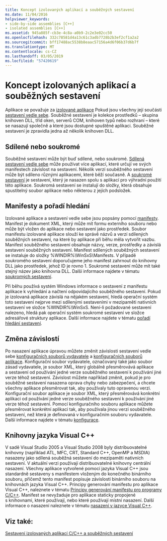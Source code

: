 ```yaml
---
title: Koncept izolovaných aplikací a souběžných sestavení
ms.date: 11/04/2016
helpviewer_keywords:
- side-by-side assemblies [C++]
- isolated assemblies [C++]
ms.assetid: 945a885f-cb3e-4c8a-a0b9-2c2e3e02cc50
ms.openlocfilehash: 332c78581d4a13c61c3adb7728b2b3ef2cf1a2a2
ms.sourcegitcommit: bff17488ac5538b8eaac57156a4d6f06b37d6b7f
ms.translationtype: MT
ms.contentlocale: cs-CZ
ms.lasthandoff: 03/05/2019
ms.locfileid: "57420619"
---
```

# <a name="concepts-of-isolated-applications-and-side-by-side-assemblies"></a>Koncept izolovaných aplikací a souběžných sestavení

Aplikace se považuje za [izolované aplikace](/windows/desktop/SbsCs/isolated-applications) Pokud jsou všechny její součásti [sestavení vedle sebe](/windows/desktop/SbsCs/about-side-by-side-assemblies-). Souběžné sestavení je kolekce prostředků – skupina knihoven DLL, tříd oken, serverů COM, knihoven typů nebo rozhraní – které se nasazují společně a které jsou dostupné spuštěné aplikaci. Souběžné sestavení je zpravidla jedna až několik knihoven DLL.

## <a name="shared-or-private"></a>Sdílené nebo soukromé

Souběžné sestavení může být buď sdílené, nebo soukromé. [Sdílená sestavení vedle sebe](https://msdn.microsoft.com/library/aa375996.aspx) může používat více aplikací, které určují ve svých manifestech závislost na sestavení. Několik verzí souběžného sestavení může být sdíleno různými aplikacemi, které běží současně. A [soukromé sestavení](/windows/desktop/SbsCs/about-private-assemblies-) je sestavení, který je nasazen spolu s aplikací pro výhradní použití této aplikace. Soukromá sestavení se instalují do složky, která obsahuje spustitelný soubor aplikace nebo některou z jejích podsložek.

## <a name="manifests-and-search-order"></a>Manifesty a pořadí hledání

Izolované aplikace a sestavení vedle sebe jsou popsány pomocí [manifesty](/windows/desktop/sbscs/manifests). Manifest je dokument XML, který může mít formu externího souboru nebo může být vložen do aplikace nebo sestavení jako prostředek. Soubor manifestu izolované aplikace slouží ke správě názvů a verzí sdílených souběžných sestavení, na které by aplikace při běhu měla vytvořit vazbu. Manifest souběžného sestavení obsahuje názvy, verze, prostředky a závislá sestavení souběžných sestavení. Manifest sdílených souběžných sestavení se instaluje do složky %WINDIR%\WinSxS\Manifests\. V případě soukromého sestavení doporučujeme jeho manifest zahrnout do knihovny DLL jako prostředek, jehož ID je rovno 1. Soukromé sestavení může mít také stejný název jako knihovna DLL. Další informace najdete v tématu [soukromých sestavení](/windows/desktop/SbsCs/about-private-assemblies-).

Při běhu používá systém Windows informace o sestavení z manifestu aplikace k vyhledání a načtení odpovídajícího souběžného sestavení. Pokud je izolovaná aplikace závislá na nějakém sestavení, hledá operační systém toto sestavení nejprve mezi sdílenými sestaveními v mezipaměti nativních sestavení ve složce %WINDIR%\WinSxS\. Není-li požadované sestavení nalezeno, hledá pak operační systém soukromé sestavení ve složce adresářové struktury aplikace. Další informace najdete v tématu [pořadí hledání sestavení](/windows/desktop/SbsCs/assembly-searching-sequence).

## <a name="changing-dependencies"></a>Změna závislostí

Po nasazení aplikace úpravou můžete změnit závislosti sestavení vedle sebe [konfiguračních souborů vydavatele](/windows/desktop/SbsCs/publisher-configuration-files) a [konfiguračních souborů aplikace](/windows/desktop/SbsCs/application-configuration-files). Konfigurační soubor vydavatele, označovaný také jako soubor zásad vydavatele, je soubor XML, který globálně přesměrovává aplikace a sestavení od používání jedné verze souběžného sestavení k používání jiné verze téhož sestavení. Závislost můžete například změnit, pokud je pro souběžné sestavení nasazena oprava chyby nebo zabezpečení, a chcete všechny aplikace přesměrovat tak, aby používaly tuto opravenou verzi. Konfigurační soubor aplikace je soubor XML, který přesměrovává konkrétní aplikaci od používání jedné verze souběžného sestavení k používání jiné verze téhož sestavení. Pomocí konfiguračního souboru aplikace můžete přesměrovat konkrétní aplikaci tak, aby používala jinou verzi souběžného sestavení, než která je definovaná v konfiguračním souboru vydavatele. Další informace najdete v tématu [konfigurace](/windows/desktop/SbsCs/configuration).

## <a name="visual-c-libraries"></a>Knihovny jazyka Visual C++

V sadě Visual Studio 2005 a Visual Studio 2008 byly distribuovatelné knihovny (například ATL, MFC, CRT, Standard C++, OpenMP a MSDIA) nasazeny jako sdílená souběžná sestavení do mezipaměti nativních sestavení. V aktuální verzi používají distribuovatelné knihovny centrální nasazení. Všechny aplikace vytvořené pomocí jazyka Visual C++ jsou standardně sestaveny s manifestem vloženým do konečného binárního souboru, přičemž tento manifest popisuje závislosti binárního souboru na knihovnách jazyka Visual C++. Principy generování manifestu pro aplikace Visual C++, naleznete v tématu [Principy generování manifestu pro programy C/C++](../build/understanding-manifest-generation-for-c-cpp-programs.md). Manifest se nevyžaduje pro aplikace staticky propojené s knihovnami, které používají, nebo které používají místní nasazení. Další informace o nasazení naleznete v tématu [nasazení v jazyce Visual C++](../ide/deployment-in-visual-cpp.md).

## <a name="see-also"></a>Viz také:

[Sestavení izolovaných aplikací C/C++ a souběžných sestavení](../build/building-c-cpp-isolated-applications-and-side-by-side-assemblies.md)
